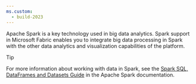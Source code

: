 ```yaml
---
ms.custom:
  - build-2023
---
```

Apache Spark is a key technology used in big data analytics. Spark support in Microsoft Fabric enables you to integrate big data processing in Spark with the other data analytics and visualization capabilities of the platform.

> [!TIP]
> For more information about working with data in Spark, see the [Spark SQL, DataFrames and Datasets Guide](https://spark.apache.org/docs/latest/sql-programming-guide.html) in the Apache Spark documentation.

